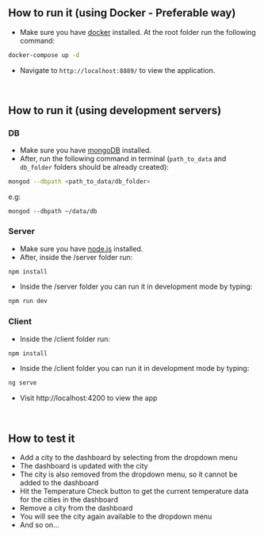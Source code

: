 ## How to run it (using Docker - Preferable way)
* Make sure you have [docker] installed. At the root folder run the following command:
```sh
docker-compose up -d
```
* Navigate to `http://localhost:8889/` to view the application.
<br />

## How to run it (using development servers)
### DB
* Make sure you have [mongoDB] installed. 
* After, run the following command in terminal (`path_to_data` and `db_folder` folders should be already created):
```sh
mongod --dbpath <path_to_data/db_folder>
```
e.g:
```
mongod --dbpath ~/data/db
```
### Server
* Make sure you have [node.js] installed.
* After, inside the /server folder run:
```sh
npm install
```
* Inside the /server folder you can run it in development mode by typing:
```sh
npm run dev
```
### Client
* Inside the /client folder run:
```sh
npm install
```
* Inside the /client folder you can run it in development mode by typing:
```sh
ng serve
```
* Visit http://localhost:4200 to view the app
<br />


## How to test it
* Add a city to the dashboard by selecting from the dropdown menu
* The dashboard is updated with the city
* The city is also removed from the dropdown menu, so it cannot be added to the dashboard
* Hit the Temperature Check button to get the current temperature data for the cities in the dashboard
* Remove a city from the dashboard
* You will see the city again available to the dropdown menu
* And so on...


[docker]: <https://www.docker.com/>  
[mongoDB]: <https://docs.mongodb.com/manual/installation/#mongodb-community-edition-installation-tutorials>
[node.js]: <https://nodejs.org/en/download/>
